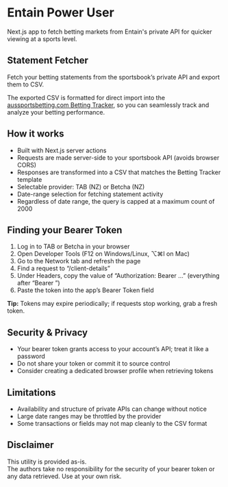 # Entain Power User

Next.js app to fetch betting markets from Entain's private API for quicker viewing at a sports level.

## Statement Fetcher

Fetch your betting statements from the sportsbook’s private API and export them to CSV.

The exported CSV is formatted for direct import into the [aussportsbetting.com Betting Tracker](https://www.aussportsbetting.com/tools/betting-tracker-excel-worksheet/), so you can seamlessly track and analyze your betting performance.

## How it works

- Built with Next.js server actions
- Requests are made server-side to your sportsbook API (avoids browser CORS)
- Responses are transformed into a CSV that matches the Betting Tracker template
- Selectable provider: TAB (NZ) or Betcha (NZ)
- Date-range selection for fetching statement activity
- Regardless of date range, the query is capped at a maximum count of 2000

## Finding your Bearer Token

1. Log in to TAB or Betcha in your browser
2. Open Developer Tools (F12 on Windows/Linux, ⌥⌘I on Mac)
3. Go to the Network tab and refresh the page
4. Find a request to “/client-details”
5. Under Headers, copy the value of “Authorization: Bearer …” (everything after “Bearer ”)
6. Paste the token into the app’s Bearer Token field

**Tip:** Tokens may expire periodically; if requests stop working, grab a fresh token.

## Security & Privacy

- Your bearer token grants access to your account’s API; treat it like a password
- Do not share your token or commit it to source control
- Consider creating a dedicated browser profile when retrieving tokens

## Limitations

- Availability and structure of private APIs can change without notice
- Large date ranges may be throttled by the provider
- Some transactions or fields may not map cleanly to the CSV format

## Disclaimer

This utility is provided as-is.  
The authors take no responsibility for the security of your bearer token or any data retrieved. Use at your own risk.
